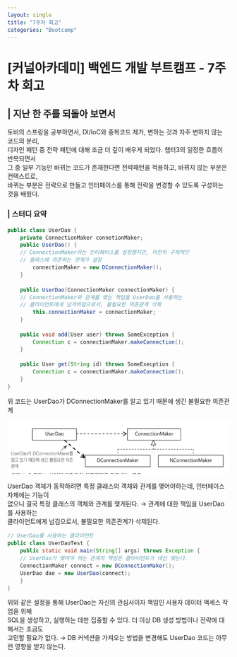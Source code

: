 ```yaml
---
layout: single
title: "7주차 회고"
categories: "Bootcamp"
---
```


# [커널아카데미] 백엔드 개발 부트캠프 - 7주차 회고

## | 지난 한 주를 되돌아 보면서

토비의 스프링을 공부하면서, DI/IoC와 중복코드 제거, 변하는 것과 자주 변하지 않는 코드의 분리, <br>
디자인 패턴 중 전략 패턴에 대해 조금 더 깊이 배우게 되었다. 챕터3의 일정한 흐름이 반복되면서 <br> 
그 중 일부 기능만 바뀌는 코드가 존재한다면 전략패턴을 적용하고, 바뀌지 않는 부분은 컨텍스트로, <br>
바뀌는 부분은 전략으로 만들고 인터페이스를 통해 전략을 변경할 수 있도록 구성하는 것을 배웠다.

### | 스터디 요약 ###

```java
public class UserDao {
    private ConnectionMaker connetionMaker;
    public UserDao() {
    // ConnectionMaker라는 인터페이스를 설정했지만, 여전히 구체적인 
    // 클래스에 의존하는 관계가 설정
        connectionMaker = new DConnectionMaker();
    }

    public UserDao(ConnectionMaker connectionMaker) {
    // ConnectionMaker와 관계를 맺는 책임을 UserDao를 사용하는
    // 클라이언트에게 넘겨버림으로서, 불필요한 의존관계 삭제
        this.connectionMaker = connectionMaker;
    } 

    public void add(User user) throws SomeException {
        Connection c = connectionMaker.makeConnection();
    }

    public User get(String id) throws SomeExecption {
        Connection c = connectionMaker.makeConnection();
    }
}
```

위 코드는 UserDao가 DConnectionMaker를 알고 있기 때문에 생긴 불필요한 의존관계

![7w-depen.png](/assets/images/7w-depen.png)

UserDao 객체가 동작하려면 특정 클래스의 객체와 관계를 맺어야하는데, 인터페이스 자체에는 기능이 <br> 
없으니 결국 특정 클래스의 객체와 관계를 맺게된다. → 관계에 대한 책임을 UserDao를 사용하는 <br> 
클라이언트에게 넘김으로서, 불필요한 의존관계가 삭제된다.

```java
// UserDao를 사용하는 클라이언트
public class UserDaoTest {
    public static void main(String[] args) throws Exception {
    // UserDao가 맺어야 하는 관계의 책임은 클라이언트가 대신 맺는다.
    ConnectionMaker connect = new DConnectionMaker();
    UserDao dao = new UserDao(connect);
    }
}
```

위와 같은 설정을 통해 UserDao는 자신의 관심사이자 책임인 사용자 데이터 액세스 작업을 위해 <br>
SQL을 생성하고, 실행하는 데만 집중할 수 있다. 더 이상 DB 생성 방법이나 전략에 대해서는 조금도 <br>
고민할 필요가 없다. → DB 커넥션을 가져오는 방법을 변경해도 UserDao 코드는 아무런 영향을 받지 않는다.
